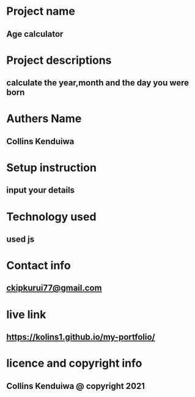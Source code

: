 # Project name

## Age calculator

# Project descriptions

## calculate the year,month and the day you were born

# Authers Name

## Collins Kenduiwa

# Setup instruction

## input your details

# Technology used

## used js

# Contact info

## ckipkurui77@gmail.com

# live link

## https://kolins1.github.io/my-portfolio/

# licence and copyright info

## Collins Kenduiwa @ copyright 2021
